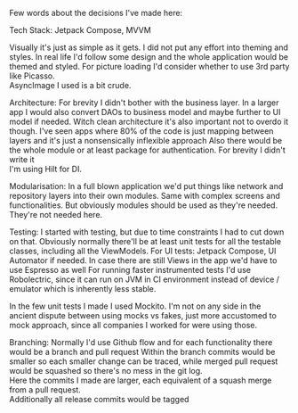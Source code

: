 Few words about the decisions I've made here: 

Tech Stack: 
Jetpack Compose, MVVM

Visually it's just as simple as it gets. I did not put any effort into theming and styles. 
In real life I'd follow some design and the whole application would be themed and styled. 
For picture loading I'd consider whether to use 3rd party like Picasso.  
AsyncImage I used is a bit crude. 

Architecture: 
For brevity I didn't bother with the business layer. In a larger app I would also convert DAOs to business model
and maybe further to UI model if needed. Witch clean architecture it's also important not to overdo it though. 
I've seen apps where 80% of the code is just mapping between layers and it's just a nonsensically inflexible approach
Also there would be the whole module or at least package for authentication. For brevity I didn't write it  
I'm using Hilt for DI.  

Modularisation: 
In a full blown application we'd put things like network and repository layers into their own modules. 
Same with complex screens and functionalities. 
But obviously modules should be used as they're needed. They're not needed here.  

Testing: 
I started with testing, but due to time constraints I had to cut down on that. 
Obviously normally there'll be at least unit tests for all the testable classes, including all the 
ViewModels. For UI tests: Jetpack Compose, UI Automator if needed. In case there are still Views in the app we'd have to use Espresso as well 
For running faster instrumented tests I'd use Robolectric, since it can run on JVM in CI environment instead of device / emulator which is inherently less stable.

In the few unit tests I made I used Mockito. I'm not on any side in the ancient dispute between using mocks vs fakes, 
just more accustomed to mock approach, since all companies I worked for were using those.   

Branching: 
Normally I'd use Github flow and for each functionality there would be a branch and pull request 
Within the branch commits would be smaller so each smaller change can be traced, 
while merged pull request would be squashed so there's no mess in the git log.   
Here the commits I made are larger, each equivalent of a squash merge from a pull request.  
Additionally all release commits would be tagged


